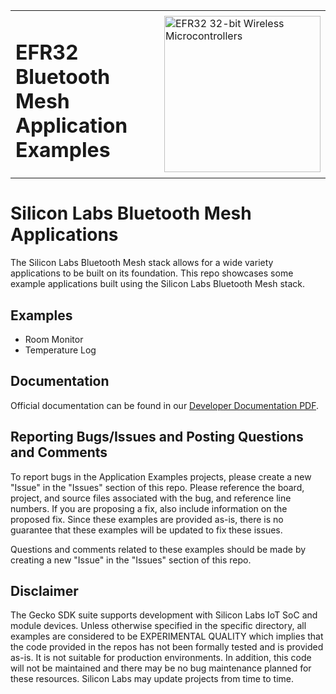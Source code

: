 <table border="0">
  <tr>
    <td align="left" valign="middle">
    <h1>EFR32 Bluetooth Mesh Application Examples</h1>
  </td>
  <td align="left" valign="middle">
    <a href="https://www.silabs.com/wireless/bluetooth">
      <img src="http://pages.silabs.com/rs/634-SLU-379/images/WGX-transparent.png"  title="Silicon Labs Gecko and Wireless Gecko MCUs" alt="EFR32 32-bit Wireless Microcontrollers" width="250"/>
    </a>
  </td>
  </tr>
</table>

# Silicon Labs Bluetooth Mesh Applications #

The Silicon Labs Bluetooth Mesh stack allows for a wide variety applications to be built on its foundation. This repo showcases some example applications built using the Silicon Labs Bluetooth Mesh stack.

## Examples ##

- Room Monitor
- Temperature Log

## Documentation ##

Official documentation can be found in our [Developer Documentation PDF](www.silabs.com/documents/public/reference-manuals/bluetooth-le-and-mesh-software-api-reference-manual.pdf).

## Reporting Bugs/Issues and Posting Questions and Comments ##

To report bugs in the Application Examples projects, please create a new "Issue" in the "Issues" section of this repo. Please reference the board, project, and source files associated with the bug, and reference line numbers. If you are proposing a fix, also include information on the proposed fix. Since these examples are provided as-is, there is no guarantee that these examples will be updated to fix these issues.

Questions and comments related to these examples should be made by creating a new "Issue" in the "Issues" section of this repo.

## Disclaimer ##

The Gecko SDK suite supports development with Silicon Labs IoT SoC and module devices. Unless otherwise specified in the specific directory, all examples are considered to be EXPERIMENTAL QUALITY which implies that the code provided in the repos has not been formally tested and is provided as-is.  It is not suitable for production environments.  In addition, this code will not be maintained and there may be no bug maintenance planned for these resources. Silicon Labs may update projects from time to time.
